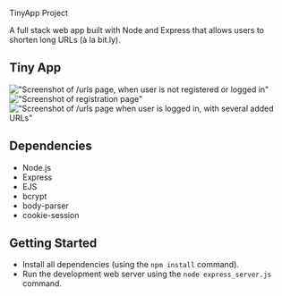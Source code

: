 TinyApp Project

A full stack web app built with Node and Express that allows users to shorten long URLs (à la bit.ly).

## Tiny App

!["Screenshot of /urls page, when user is not registered or logged in"](https://github.com/NatalieSokolova/tinyapp-/blob/master/docs/logged-out.png?raw=true)
!["Screenshot of registration page"](https://github.com/NatalieSokolova/tinyapp-/blob/master/docs/register-page.png?raw=true)
!["Screenshot of /urls page when user is logged in, with several added URLs"](https://github.com/NatalieSokolova/tinyapp-/blob/master/docs/urls-page.png?raw=true)

## Dependencies

- Node.js
- Express
- EJS
- bcrypt
- body-parser
- cookie-session

## Getting Started

- Install all dependencies (using the `npm install` command).
- Run the development web server using the `node express_server.js` command.
